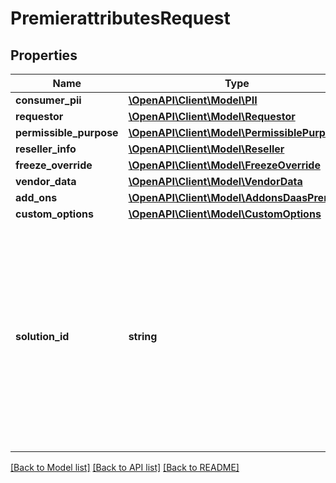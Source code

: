 # PremierattributesRequest

## Properties
Name | Type | Description | Notes
------------ | ------------- | ------------- | -------------
**consumer_pii** | [**\OpenAPI\Client\Model\PII**](PII.md) |  | 
**requestor** | [**\OpenAPI\Client\Model\Requestor**](Requestor.md) |  | 
**permissible_purpose** | [**\OpenAPI\Client\Model\PermissiblePurpose**](PermissiblePurpose.md) |  | [optional] 
**reseller_info** | [**\OpenAPI\Client\Model\Reseller**](Reseller.md) |  | [optional] 
**freeze_override** | [**\OpenAPI\Client\Model\FreezeOverride**](FreezeOverride.md) |  | [optional] 
**vendor_data** | [**\OpenAPI\Client\Model\VendorData**](VendorData.md) |  | [optional] 
**add_ons** | [**\OpenAPI\Client\Model\AddonsDaasPremier**](AddonsDaasPremier.md) |  | [optional] 
**custom_options** | [**\OpenAPI\Client\Model\CustomOptions**](CustomOptions.md) |  | [optional] 
**solution_id** | **string** | SolutionId provided by Experian during the setup process used for the RR- keyword.  Tells DaaS system how to route to the correct processing environment, which will process your request. | 

[[Back to Model list]](../README.md#documentation-for-models) [[Back to API list]](../README.md#documentation-for-api-endpoints) [[Back to README]](../README.md)


